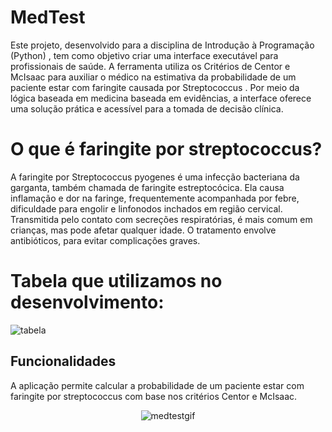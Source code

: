 # **MedTest**

Este projeto, desenvolvido para a disciplina de Introdução à Programação (Python) , tem como objetivo criar uma interface executável para profissionais de saúde. A ferramenta utiliza os Critérios de Centor e McIsaac para auxiliar o médico na estimativa da probabilidade de um paciente estar com faringite causada por Streptococcus . Por meio da lógica baseada em medicina baseada em evidências, a interface oferece uma solução prática e acessível para a tomada de decisão clínica.

# **O que é  faringite por streptococcus?**

A faringite por Streptococcus pyogenes é uma infecção bacteriana da garganta, também chamada de faringite estreptocócica. Ela causa inflamação e dor na faringe, frequentemente acompanhada por febre, dificuldade para engolir e linfonodos inchados em região cervical. Transmitida pelo contato com secreções respiratórias, é mais comum em crianças, mas pode afetar qualquer idade. O tratamento envolve antibióticos, para evitar complicações graves.

# **Tabela que utilizamos no desenvolvimento:**
![tabela](https://github.com/user-attachments/assets/b7168092-f68d-43b4-8a95-d6ddc2fd43c5)


## **Funcionalidades**

A aplicação permite calcular a probabilidade de um paciente estar com faringite por streptococcus com base nos critérios Centor e McIsaac.

<p align="center">
  <img src="https://github.com/user-attachments/assets/e205791c-e945-40a9-a73f-64f05eb1ddfa" alt="medtestgif" />
</p>
